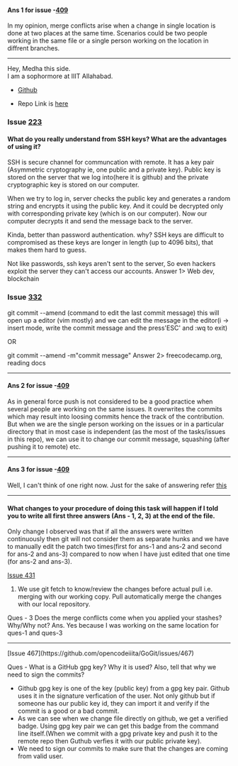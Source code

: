 #### Ans 1 for issue -[409](https://github.com/opencodeiiita/GoGit/issues/409)
In my opinion, merge conflicts arise when a change in single location is done at two places at the same time. Scenarios could be two people working in the same file or a single person working on the location in diffrent branches.
<hr>

Hey, Medha this side.
<br>
I am a sophormore at IIIT Allahabad.
- [Github](github.com/medhatiwari)

- Repo Link is [here](https://github.com/medhatiwari/fantastic-broccoli)

### Issue [223](https://github.com/opencodeiiita/GoGit/issues/223)

#### What do you really understand from SSH keys? What are the advantages of using it?


SSH is secure channel for communcation with remote. It has a key pair (Asymmetric cryptography ie, one public and a private key). Public key is stored on the server that we log into(here it is github) and the private cryptographic key is stored on our computer.



When we try to log in, server checks the public key and generates a random string and encrypts it using the public key.
And it could be decrypted only with corresponding private key (which is on our computer). Now our computer decrypts it and send the message back to the server.



Kinda, better than password authentication. why? 
SSH keys are difficult to compromised as these keys are longer in length (up to 4096 bits), that makes them hard to guess.

Not like passwords, ssh keys aren't sent to the server, So even hackers exploit the server they can't access our accounts. 
Answer 1> Web dev, blockchain

### Issue [332](https://github.com/opencodeiiita/GoGit/issues/332)
git commit --amend (command to edit the last commit message) this will open up a editor (vim mostly) and we can edit the message 
in the editor(i -> insert mode, write the commit message and the press'ESC' and :wq to exit)


OR

git commit --amend -m"commit message"
Answer 2> freecodecamp.org, reading docs
<hr>

#### Ans 2 for issue -[409](https://github.com/opencodeiiita/GoGit/issues/409)
As in general force push is not considered to be a good practice when several people are working on the same issues. It overwrites the commits which may result into loosing commits hence the track of the contribution.
But when we are the single person working on the issues or in a particular directory that in most case is independent (as the most of the tasks/issues in this repo), we can use it to change our commit message, squashing (after pushing it to remote) etc.
<hr>

#### Ans 3 for issue -[409](https://github.com/opencodeiiita/GoGit/issues/409)
Well, I can't think of one right now. Just for the sake of answering
refer [this](https://www.atlassian.com/git/tutorials/dotfiles)

<hr>

#### What changes to your procedure of doing this task will happen if I told you to write all first three answers (Ans - 1, 2, 3) at the end of the file.

Only change I observed was that if all the answers were written continuously then git will not consider them as separate hunks and we have to manually edit the patch two times(first for ans-1 and ans-2 and second for ans-2 and ans-3) compared to now when I have just edited that one time (for ans-2 and ans-3).


[Issue 431](https://github.com/opencodeiiita/GoGit/issues/431)
1) We use git fetch to know/review the changes before actual pull i.e. merging with our working copy. Pull automatically merge the changes with our local repository.

Ques - 3 Does the merge conflicts come when you applied your stashes? Why/Why not?
Ans. Yes because I was working on the same location for ques-1 and ques-3 

<hr>
[Issue 467](https://github.com/opencodeiiita/GoGit/issues/467)

Ques - What is a GitHub gpg key? Why it is used? Also, tell that why we need to sign the commits?
- Github gpg key is one of the key (public key) from a gpg key pair. Github uses it in the signature verfication of the user. Not only github but if someone has our public key id, they can import it and verify if the commit is a good or a bad commit.
- As we can see when we change file directly on github, we get a verified badge. Using gpg key pair we can get this badge from the command line itself.(When we commit with a gpg private key and push it to the remote repo then Guthub verfies it with our public private key).
- We need to sign our commits to make sure that the changes are coming from valid user.

